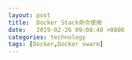 ```yaml
---
layout: post
title:  Docker Stack命令使用
date:   2019-02-26 09:08:48 +0800
categories: technology
tags: [Docker,Docker swarm]
---
```

